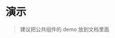 # 演示

> 建议把公共组件的 demo 放到文档里面  
> <vuep template="#demo1"></vuep>

<script type="text/x-template" id="demo1">
<style>
  .main {
    color: #2c3e50;
  }
  .text {
    color: #4fc08d;
  }
</style>

<template>
  <div class="main">
    <h2> Hello <span class="text">{{ name }}</span>!</h2>
    <h2>Features</h2>
    <ul>
      <li v-for="text in features">{{ text }}</li>
    </ul>
  </div>
</template>

<script>
  module.exports ={
    data () {
      return {
        name: '名称',
        features: [
          'Vue component spec',
          'Scoped style',
          'UMD and CommonJS build'
        ]
      }
    }
  }
</script>

</script>
